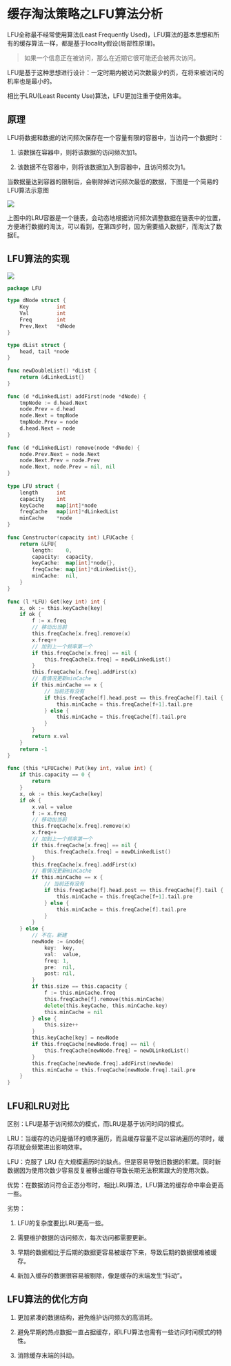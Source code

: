 # 缓存淘汰策略之LFU算法分析

LFU全称最不经常使用算法(Least Frequently Used)，LFU算法的基本思想和所有的缓存算法一样，都是基于locality假设(局部性原理)。

> 如果一个信息正在被访问，那么在近期它很可能还会被再次访问。

LFU是基于这种思想进行设计：一定时期内被访问次数最少的页，在将来被访问的机率也是最小的。

相比于LRU(Least Recenty Use)算法，LFU更加注重于使用效率。

## 原理

LFU将数据和数据的访问频次保存在一个容量有限的容器中，当访问一个数据时：

1. 该数据在容器中，则将该数据的访问频次加1。

2. 该数据不在容器中，则将该数据加入到容器中，且访问频次为1。

当数据量达到容器的限制后，会剔除掉访问频次最低的数据，下图是一个简易的LFU算法示意图

![](../assets/b24c750436a508c67e8287da8c887c97_1.png)

上图中的LRU容器是一个链表，会动态地根据访问频次调整数据在链表中的位置，方便进行数据的淘汰，可以看到，在第四步时，因为需要插入数据F，而淘汰了数据E。

## LFU算法的实现

![](../assets/b24c750436a508c67e8287da8c887c97_2.png)

```go
package LFU

type dNode struct {
    Key         int
    Val         int
    Freq        int
    Prev,Next   *dNode  
}

type dList struct {
    head, tail *node
}
 
func newDoubleList() *dList {
    return &dLinkedList{}
}
 
func (d *dLinkedList) addFirst(node *dNode) {
    tmpNode := d.head.Next
    node.Prev = d.head
    node.Next = tmpNode
    tmpNode.Prev = node
    d.head.Next = node
}
  
func (d *dLinkedList) remove(node *dNode) {
    node.Prev.Next = node.Next
    node.Next.Prev = node.Prev
    node.Next, node.Prev = nil, nil
}
 
type LFU struct {
    length      int
    capacity    int
    keyCache    map[int]*node
    freqCache   map[int]*dLinkedList
    minCache    *node
}
 
func Constructor(capacity int) LFUCache {
    return &LFU{
        length:    0,
        capacity:  capacity,
        keyCache:  map[int]*node{},
        freqCache: map[int]*dLinkedList{},
        minCache:  nil,
    }
}
 
func (l *LFU) Get(key int) int {
    x, ok := this.keyCache[key]
    if ok {
        f := x.freq
        // 移动出当前
        this.freqCache[x.freq].remove(x)
        x.freq++
        // 加到上一个频率第一个
        if this.freqCache[x.freq] == nil {
            this.freqCache[x.freq] = newDLinkedList()
        }
        this.freqCache[x.freq].addFirst(x)
        // 看情况更新minCache
        if this.minCache == x {
            // 当前还有没有
            if this.freqCache[f].head.post == this.freqCache[f].tail {
                this.minCache = this.freqCache[f+1].tail.pre
            } else {
                this.minCache = this.freqCache[f].tail.pre
            }
        }
        return x.val
    }
    return -1
}
 
func (this *LFUCache) Put(key int, value int) {
    if this.capacity == 0 {
        return
    }
    x, ok := this.keyCache[key]
    if ok {
        x.val = value
        f := x.freq
        // 移动出当前
        this.freqCache[x.freq].remove(x)
        x.freq++
        // 加到上一个频率第一个
        if this.freqCache[x.freq] == nil {
            this.freqCache[x.freq] = newDLinkedList()
        }
        this.freqCache[x.freq].addFirst(x)
        // 看情况更新minCache
        if this.minCache == x {
            // 当前还有没有
            if this.freqCache[f].head.post == this.freqCache[f].tail {
                this.minCache = this.freqCache[f+1].tail.pre
            } else {
                this.minCache = this.freqCache[f].tail.pre
            }
        }
    } else {
        // 不在，新建
        newNode := &node{
            key:  key,
            val:  value,
            freq: 1,
            pre:  nil,
            post: nil,
        }
        if this.size == this.capacity {
            f := this.minCache.freq
            this.freqCache[f].remove(this.minCache)
            delete(this.keyCache, this.minCache.key)
            this.minCache = nil
        } else {
            this.size++
        }
        this.keyCache[key] = newNode
        if this.freqCache[newNode.freq] == nil {
            this.freqCache[newNode.freq] = newDLinkedList()
        }
        this.freqCache[newNode.freq].addFirst(newNode)
        this.minCache = this.freqCache[newNode.freq].tail.pre
    }
}

```
## LFU和LRU对比

区别：LFU是基于访问频次的模式，而LRU是基于访问时间的模式。

LRU：当缓存的访问是循环的顺序遍历，而且缓存容量不足以容纳遍历的项时，缓存项就会频繁进出影响效率。

LFU：克服了 LRU 在大规模遍历时的缺点。但是容易导致旧数据的积累。同时新数据因为使用次数少容易反复被移出缓存导致长期无法积累跟大的使用次数。

优势：在数据访问符合正态分布时，相比LRU算法，LFU算法的缓存命中率会更高一些。

劣势：

1. LFU的复杂度要比LRU更高一些。

2. 需要维护数据的访问频次，每次访问都需要更新。

3. 早期的数据相比于后期的数据更容易被缓存下来，导致后期的数据很难被缓存。

4. 新加入缓存的数据很容易被剔除，像是缓存的末端发生“抖动”。

## LFU算法的优化方向

1. 更加紧凑的数据结构，避免维护访问频次的高消耗。

2. 避免早期的热点数据一直占据缓存，即LFU算法也需有一些访问时间模式的特性。

3. 消除缓存末端的抖动。

